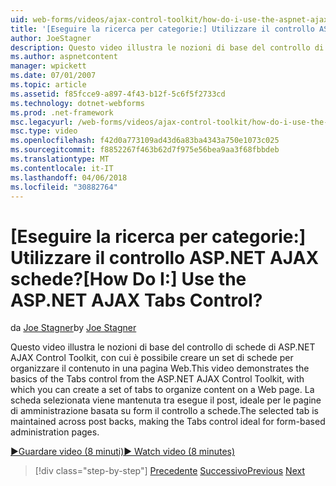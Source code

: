 ```yaml
---
uid: web-forms/videos/ajax-control-toolkit/how-do-i-use-the-aspnet-ajax-tabs-control
title: '[Eseguire la ricerca per categorie:] Utilizzare il controllo ASP.NET AJAX schede? | Microsoft Docs'
author: JoeStagner
description: Questo video illustra le nozioni di base del controllo di schede di ASP.NET AJAX Control Toolkit, con cui è possibile creare un set di schede per organizzare il contenuto in...
ms.author: aspnetcontent
manager: wpickett
ms.date: 07/01/2007
ms.topic: article
ms.assetid: f85fcce9-a897-4f43-b12f-5c6f5f2733cd
ms.technology: dotnet-webforms
ms.prod: .net-framework
msc.legacyurl: /web-forms/videos/ajax-control-toolkit/how-do-i-use-the-aspnet-ajax-tabs-control
msc.type: video
ms.openlocfilehash: f42d0a773109ad43d6a83ba4343a750e1073c025
ms.sourcegitcommit: f8852267f463b62d7f975e56bea9aa3f68fbbdeb
ms.translationtype: MT
ms.contentlocale: it-IT
ms.lasthandoff: 04/06/2018
ms.locfileid: "30882764"
---
```

<a name="how-do-i-use-the-aspnet-ajax-tabs-control"></a><span data-ttu-id="f5387-104">[Eseguire la ricerca per categorie:] Utilizzare il controllo ASP.NET AJAX schede?</span><span class="sxs-lookup"><span data-stu-id="f5387-104">[How Do I:] Use the ASP.NET AJAX Tabs Control?</span></span>
====================
<span data-ttu-id="f5387-105">da [Joe Stagner](https://github.com/JoeStagner)</span><span class="sxs-lookup"><span data-stu-id="f5387-105">by [Joe Stagner](https://github.com/JoeStagner)</span></span>

<span data-ttu-id="f5387-106">Questo video illustra le nozioni di base del controllo di schede di ASP.NET AJAX Control Toolkit, con cui è possibile creare un set di schede per organizzare il contenuto in una pagina Web.</span><span class="sxs-lookup"><span data-stu-id="f5387-106">This video demonstrates the basics of the Tabs control from the ASP.NET AJAX Control Toolkit, with which you can create a set of tabs to organize content on a Web page.</span></span> <span data-ttu-id="f5387-107">La scheda selezionata viene mantenuta tra esegue il post, ideale per le pagine di amministrazione basata su form il controllo a schede.</span><span class="sxs-lookup"><span data-stu-id="f5387-107">The selected tab is maintained across post backs, making the Tabs control ideal for form-based administration pages.</span></span>

[<span data-ttu-id="f5387-108">&#9654;Guardare video (8 minuti)</span><span class="sxs-lookup"><span data-stu-id="f5387-108">&#9654; Watch video (8 minutes)</span></span>](https://channel9.msdn.com/Blogs/ASP-NET-Site-Videos/how-do-i-use-the-aspnet-ajax-tabs-control)

> [!div class="step-by-step"]
> <span data-ttu-id="f5387-109">[Precedente](how-do-i-use-the-aspnet-ajax-resizablecontrol-extender.md)
> [Successivo](how-do-i-use-the-aspnet-ajax-slideshow-extender.md)</span><span class="sxs-lookup"><span data-stu-id="f5387-109">[Previous](how-do-i-use-the-aspnet-ajax-resizablecontrol-extender.md)
[Next](how-do-i-use-the-aspnet-ajax-slideshow-extender.md)</span></span>
